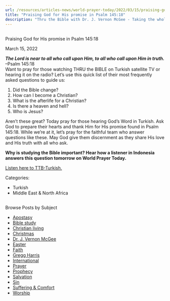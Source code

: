 ```yaml
---
url: /resources/articles-news/world-prayer-today/2022/03/15/praising-god-for-his-promise-in-psalm-145-18
title: "Praising God for His promise in Psalm 145:18"
description: "Thru the Bible with Dr. J. Vernon McGee - Taking the whole Word to the whole world"
---
```







## 
 Praising God for His promise in Psalm 145:18


March 15, 2022
![]()




***The Lord is near to all who call upon Him, to all who call upon Him in truth.*** –Psalm 145:18  
Want to pray for those watching THRU the BIBLE on Turkish satellite TV or hearing it on the radio? Let’s use this quick list of their most frequently asked questions to guide us:

1. Did the Bible change?
2. How can I become a Christian?
3. What is the afterlife for a Christian?
4. Is there a heaven and hell?
5. Who is Jesus?

Aren’t these great? Today pray for those hearing God’s Word in Turkish. Ask God to prepare their hearts and thank Him for His promise found in Psalm 145:18. While we’re at it, let’s pray for the faithful team who answer questions like these. May God give them discernment as they share His love and His truth with all who ask.

**Why is studying the Bible important? Hear how a listener in Indonesia answers this question tomorrow on World Prayer Today.**

[Listen here to TTB-Turkish.](https://ttb.twr.org/home/day,0433/language,TUR)



Categories: 


* Turkish
* Middle East & North Africa









## 
 Browse Posts by Subject


* [Apostasy](/resources/articles-news/-in-tags/tags/Apostasy)
* [Bible study](/resources/articles-news/-in-tags/tags/Bible-study)
* [Christian living](/resources/articles-news/-in-tags/tags/Christian-living)
* [Christmas](/resources/articles-news/-in-tags/tags/Christmas)
* [Dr. J. Vernon McGee](/resources/articles-news/-in-tags/tags/Dr-J-Vernon-McGee)
* [Easter](/resources/articles-news/-in-tags/tags/easter)
* [Faith](/resources/articles-news/-in-tags/tags/Faith)
* [Gregg Harris](/resources/articles-news/-in-tags/tags/Gregg-Harris)
* [International](/resources/articles-news/-in-tags/tags/International)
* [Prayer](/resources/articles-news/-in-tags/tags/prayer)
* [Prophecy](/resources/articles-news/-in-tags/tags/Prophecy)
* [Salvation](/resources/articles-news/-in-tags/tags/Salvation)
* [Sin](/resources/articles-news/-in-tags/tags/sin)
* [Suffering & Comfort](/resources/articles-news/-in-tags/tags/Suffering-Comfort)
* [Worship](/resources/articles-news/-in-tags/tags/worship)






